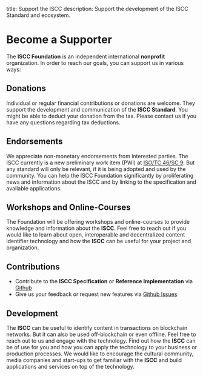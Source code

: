 title: Support the ISCC
description: Support the development of the ISCC Standard and ecosystem.
# Become a Supporter

The **ISCC Foundation** is an independent international **nonprofit** organization. In order to reach our goals, you can support us in various ways:

## Donations

Individual or regular financial contributions or donations are welcome. They support the development and communication of the **ISCC Standard**. You might be able to deduct your donation from the tax. Please contact us if you have any questions regarding tax deductions.

## Endorsements

We appreciate non-monetary endorsements from interested parties. The ISCC currently is a new preliminary work item (PWI) at [ISO/TC 46/SC 9](https://iso.org/committee/48836.html). But any standard will only be relevant, if it is being adopted and used by the community. You can help the ISCC Foundation significantly by proliferating news and information about the ISCC and by linking to the specification and available applications.

## Workshops and Online-Courses

The Foundation will be offering workshops and online-courses to provide knowledge and information about the **ISCC**. Feel free to reach out if you would like to learn about open, interoperable and decentralized content identifier technology and how the **ISCC** can be useful for your project and organization. 

## Contributions

- Contribute to the **ISCC Specification** or **Reference Implementation**  via [Github](https://github.com/iscc/iscc-specs)
- Give us your feedback or request new features via [Github Issues](https://github.com/iscc/iscc-specs/issues) 

## Development

The **ISCC** can be useful to identify content in transactions on blockchain networks. But it can also be used off-blockchain or even offline. 
Feel free to reach out to us and engage with the technology. Find out how the **ISCC** can be of use for you and how you can apply the technology to your business or production processes. We would like to encourage the cultural community, media companies and start-ups to get familiar with the **ISCC** and build applications and services on top of the technology.
